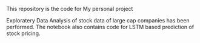 This repository is the code for My personal project

Exploratery Data Analysis of stock data of large cap companies has been performed. The notebook also contains code for LSTM based prediction of stock pricing.
